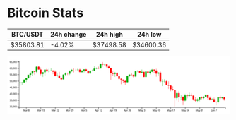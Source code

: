 # Bitcoin Stats

BTC/USDT|24h change|24h high|24h low|
|---|---|---|---|
|$35803.81|-4.02%|$37498.58|$34600.36|

<img src="./chart.svg">
